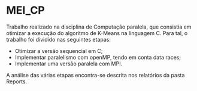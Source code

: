 # MEI_CP

Trabalho realizado na disciplina de Computação paralela, que consistia em otimizar a execução do algoritmo de K-Means na linguagem C. Para tal, o trabalho foi dividido nas seguintes etapas:
- Otimizar a versão sequencial em C;
- Implementar paralelismo com openMP, tendo em conta data races;
- Implementar uma versão paralela com MPI.

A análise das várias etapas encontra-se descrita nos relatórios da pasta Reports.
